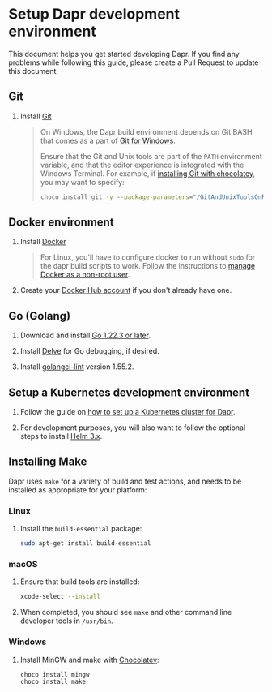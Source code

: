 # Setup Dapr development environment

This document helps you get started developing Dapr. If you find any problems while following this guide, please create a Pull Request to update this document.

## Git

1. Install [Git](https://git-scm.com/downloads)

   > On Windows, the Dapr build environment depends on Git BASH that comes as a part of [Git for Windows](https://gitforwindows.org).
   >
   > Ensure that the Git and Unix tools are part of the `PATH` environment variable, and that the editor experience is integrated with the Windows Terminal. For example, if [installing Git with chocolatey](https://chocolatey.org/packages/git), you may want to specify:
   >
   > ```cmd
   > choco install git -y --package-parameters="/GitAndUnixToolsOnPath /WindowsTerminal"
   > ```

## Docker environment

1. Install [Docker](https://docs.docker.com/install/)
    > For Linux, you'll have to configure docker to run without `sudo` for the dapr build scripts to work. Follow the instructions to [manage Docker as a non-root user](https://docs.docker.com/engine/install/linux-postinstall/#manage-docker-as-a-non-root-user).

2. Create your [Docker Hub account](https://hub.docker.com/signup) if you don't already have one.

## Go (Golang)

1. Download and install [Go 1.22.3 or later](https://golang.org/doc/install#tarball).

2. Install [Delve](https://github.com/go-delve/delve/tree/master/Documentation/installation) for Go debugging, if desired.

3. Install [golangci-lint](https://golangci-lint.run/usage/install) version 1.55.2.

## Setup a Kubernetes development environment

1. Follow the guide on [how to set up a Kubernetes cluster for Dapr](https://docs.dapr.io/operations/hosting/kubernetes/cluster/).

2. For development purposes, you will also want to follow the optional steps to install [Helm 3.x](https://helm.sh/docs/intro/install/).

## Installing Make

Dapr uses `make` for a variety of build and test actions, and needs to be installed as appropriate for your platform:

### Linux

1. Install the `build-essential` package:

   ```bash
   sudo apt-get install build-essential
   ```

### macOS

1. Ensure that build tools are installed:

   ```sh
   xcode-select --install
   ```

2. When completed, you should see `make` and other command line developer tools in `/usr/bin`.

### Windows

1. Install MinGW and make with [Chocolatey](https://chocolatey.org/install):

   ```cmd
   choco install mingw
   choco install make
   ```
